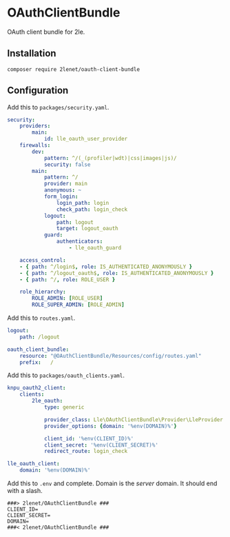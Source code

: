 # OAuthClientBundle

OAuth client bundle for 2le.

## Installation

```composer require 2lenet/oauth-client-bundle```

## Configuration

Add this to `packages/security.yaml`.

```yaml
security:
    providers:
        main:
            id: lle_oauth_user_provider
    firewalls:
        dev:
            pattern: ^/(_(profiler|wdt)|css|images|js)/
            security: false
        main:
            pattern: ^/
            provider: main
            anonymous: ~
            form_login:
                login_path: login
                check_path: login_check
            logout:
                path: logout
                target: logout_oauth
            guard:
                authenticators:
                    - lle_oauth_guard

    access_control:
    - { path: ^/login$, role: IS_AUTHENTICATED_ANONYMOUSLY }
    - { path: ^/logout_oauth$, role: IS_AUTHENTICATED_ANONYMOUSLY }
    - { path: ^/, role: ROLE_USER }

    role_hierarchy:
        ROLE_ADMIN: [ROLE_USER]
        ROLE_SUPER_ADMIN: [ROLE_ADMIN]
```

Add this to `routes.yaml`.

```yaml
logout:
    path: /logout

oauth_client_bundle:
    resource: "@OAuthClientBundle/Resources/config/routes.yaml"
    prefix:   /
```

Add this to `packages/oauth_clients.yaml`.

```yaml
knpu_oauth2_client:
    clients:
        2le_oauth:
            type: generic

            provider_class: Lle\OAuthClientBundle\Provider\LleProvider
            provider_options: {domain: '%env(DOMAIN)%'}

            client_id: '%env(CLIENT_ID)%'
            client_secret: '%env(CLIENT_SECRET)%'
            redirect_route: login_check

lle_oauth_client:
    domain: '%env(DOMAIN)%'
```

Add this to `.env` and complete. Domain is the *server* domain. It should end with a slash.

```
###> 2lenet/OAuthClientBundle ###
CLIENT_ID=
CLIENT_SECRET=
DOMAIN=
###< 2lenet/OAuthClientBundle ###

```

